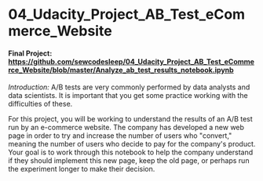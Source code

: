 # 04_Udacity_Project_AB_Test_eCommerce_Website
#### Final Project: https://github.com/sewcodesleep/04_Udacity_Project_AB_Test_eCommerce_Website/blob/master/Analyze_ab_test_results_notebook.ipynb

*Introduction:*
A/B tests are very commonly performed by data analysts and data scientists. It is important that you get some practice working with the difficulties of these.

For this project, you will be working to understand the results of an A/B test run by an e-commerce website. The company has developed a new web page in order to try and increase the number of users who "convert," meaning the number of users who decide to pay for the company's product. Your goal is to work through this notebook to help the company understand if they should implement this new page, keep the old page, or perhaps run the experiment longer to make their decision.
